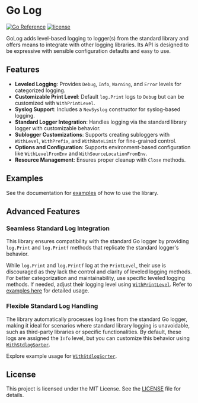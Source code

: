 # Go Log

[![Go Reference](https://pkg.go.dev/badge/github.com/codemedic/go-log.svg)](https://pkg.go.dev/github.com/codemedic/go-log)
[![license](https://img.shields.io/github/license/codemedic/go-log?style=flat)](https://raw.githubusercontent.com/codemedic/go-log/master/LICENSE)

GoLog adds level-based logging to logger(s) from the standard library and offers means to integrate with other logging libraries. Its API is designed to be expressive with sensible configuration defaults and easy to use.

## Features

- **Leveled Logging**: Provides `Debug`, `Info`, `Warning`, and `Error` levels for categorized logging.
- **Customizable Print Level**: Default `log.Print` logs to `Debug` but can be customized with `WithPrintLevel`.
- **Syslog Support**: Includes a `NewSyslog` constructor for syslog-based logging.
- **Standard Logger Integration**: Handles logging via the standard library logger with customizable behavior.
- **Sublogger Customizations**: Supports creating subloggers with `WithLevel`, `WithPrefix`, and `WithRateLimit` for fine-grained control.
- **Options and Configuration**: Supports environment-based configuration like `WithLevelFromEnv` and `WithSourceLocationFromEnv`.
- **Resource Management**: Ensures proper cleanup with `Close` methods.

## Examples

See the documentation for [examples](https://pkg.go.dev/github.com/codemedic/go-log#pkg-examples) of how to use the library.

## Advanced Features

### Seamless Standard Log Integration

This library ensures compatibility with the standard Go logger by providing `log.Print` and `log.Printf` methods that replicate the standard logger's behavior.

While `log.Print` and `log.Printf` log at the `PrintLevel`, their use is discouraged as they lack the control and clarity of leveled logging methods. For better categorization and maintainability, use specific leveled logging methods. If needed, adjust their logging level using [`WithPrintLevel`](https://pkg.go.dev/github.com/codemedic/go-log#WithPrintLevel). Refer to [examples here](https://pkg.go.dev/github.com/codemedic/go-log#example-WithPrintLevel) for detailed usage.

### Flexible Standard Log Handling

The library automatically processes log lines from the standard Go logger, making it ideal for scenarios where standard library logging is unavoidable, such as third-party libraries or specific functionalities. By default, these logs are assigned the `Info` level, but you can customize this behavior using [`WithStdlogSorter`](https://pkg.go.dev/github.com/codemedic/go-log#WithStdlogSorter).

Explore example usage for [`WithStdlogSorter`](https://pkg.go.dev/github.com/codemedic/go-log#example-WithStdlogSorter).

## License

This project is licensed under the MIT License. See the [LICENSE](LICENSE) file for details.
